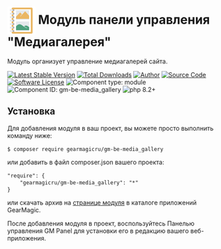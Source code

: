 # <img src="https://raw.githubusercontent.com/gearmagicru/gm-be-media_gallery/refs/heads/master/assets/images/icon.svg" width="64px" height="64px" align="absmiddle"> Модуль панели управления "Медиагалерея"

Модуль организует управление медиагалерей сайта.

[![Latest Stable Version](https://img.shields.io/packagist/v/gearmagicru/gm-be-media_gallery.svg)](https://packagist.org/packages/gearmagicru/gm-be-media_gallery)
[![Total Downloads](https://img.shields.io/packagist/dt/gearmagicru/gm-be-media_gallery.svg)](https://packagist.org/packages/gearmagicru/gm-be-media_gallery)
[![Author](https://img.shields.io/badge/author-anton.tivonenko@gmail.com-blue.svg)](mailto:anton.tivonenko@gmail)
[![Source Code](https://img.shields.io/badge/source-gearmagicru/gm--be--media_gallery-blue.svg)](https://github.com/gearmagicru/gm-be-media_gallery)
[![Software License](https://img.shields.io/badge/license-MIT-brightgreen.svg)](https://github.com/gearmagicru/gm-be-media_gallery/blob/master/LICENSE)
![Component type: module](https://img.shields.io/badge/component%20type-module-green.svg)
![Component ID: gm-be-media_gallery](https://img.shields.io/badge/component%20id-gm.be.media_gallery-green.svg)
![php 8.2+](https://img.shields.io/badge/php-min%208.2-red.svg)

## Установка

Для добавления модуля в ваш проект, вы можете просто выполнить команду ниже:

```
$ composer require gearmagicru/gm-be-media_gallery
```

или добавить в файл composer.json вашего проекта:
```
"require": {
    "gearmagicru/gm-be-media_gallery": "*"
}
```
или скачать архив на [странице модуля](https://apps.gearmagic.ru/component/gm-be-media_gallery) в каталоге приложений GearMagic.

После добавления модуля в проект, воспользуйтесь Панелью управления GM Panel для установки его в редакцию вашего веб-приложения.
